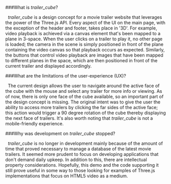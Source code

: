 ###What is *trailer_cube*?  

&nbsp; *trailer_cube* is a design concept for a movie trailer website that leverages the power of the Three.js API. Every aspect of the UI on the main page, with the exception of the header and footer, takes place in '3D'. For example, video playback is achieved via a canvas element that's been mapped to a plane in 3-space. When the user clicks on a trailer to play it, no other page is loaded; the camera in the scene is simply positioned in front of the plane containing the video canvas so that playback occurs as expected. Similarly, the buttons that control video playback are images that have been mapped to different planes in the space, which are then positioned in front of the current trailer and displayed accordingly.

###What are the limitations of the user-experience (UX)?

&nbsp; The current design allows the user to navigate around the active face of the cube with the mouse and select any trailer for more info or viewing. As of now, there is only one face of the cube available, so an important part of the design concept is missing. The original intent was to give the user the ability to access more trailers by clicking the far sides of the active face; this action would trigger a 90 degree rotation of the cube thereby displaying the next face of trailers. It's also worth noting that *trailer_cube* is not a mobile-friendly experience.

###Why was development on *trailer_cube* stopped?

&nbsp; *trailer_cube* is no longer in development mainly because of the amount of time that proved necessary to manage a database of the latest movie trailers. It seemed more prudent to focus on developing applications that don't demand daily upkeep. In addition to this, there are intellectual property considerations. Hopefully, this demo and the code supporting it still prove useful in some way to those looking for examples of Three.js implementations that focus on HTML5 video as a medium.
